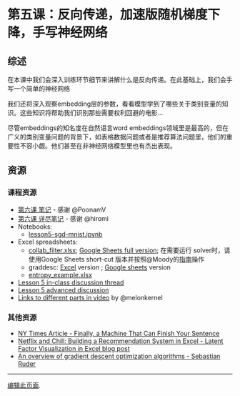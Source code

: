 # 第五课：反向传递，加速版随机梯度下降，手写神经网络

## 综述
在本课中我们会深入训练环节细节来讲解什么是反向传递。在此基础上，我们会手写一个简单的神经网络

我们还将深入观察embedding层的参数，看看模型学到了哪些关于类别变量的知识。这些知识将帮助我们识别那些需要权利回避的电影...

尽管embeddings的知名度在自然语言word embeddings领域里是最高的，但在广义的类别变量问题的背景下，如表格数据问题或者是推荐算法问题里，他们的重要性不容小觑。他们甚至在非神经网络模型里也有杰出表现。

## 资源

### 课程资源

- [第六课 笔记](https://forums.fast.ai/t/deep-learning-lesson-5-notes/31298) - 感谢 @PoonamV
- [第六课 详尽笔记](https://github.com/hiromis/notes/blob/master/Lesson5.md) - 感谢 @hiromi
- Notebooks:
  - [lesson5-sgd-mnist.ipynb](https://nbviewer.jupyter.org/github/fastai/course-v3/blob/master/nbs/dl1/lesson5-sgd-mnist.ipynb)
- Excel spreadsheets:
  - [collab_filter.xlsx](https://github.com/fastai/course-v3/blob/master/files/xl/collab_filter.xlsx);
[Google Sheets full version](https://docs.google.com/spreadsheets/d/1oxY9bxgLPutRidhTrucFeg5Il0Jq7UdMJgR3igTtbPU/edit#gid=1748360111); 在需要运行 solver时，请使用Google Sheets short-cut 版本并按照@Moody的[指南](https://forums.fast.ai/t/google-sheets-versions-of-spreadsheets/10424/7)操作
  - graddesc: [Excel](https://github.com/fastai/course-v3/blob/master/files/xl/graddesc.xlsm) version ; [Google sheets](https://docs.google.com/spreadsheets/d/1uUwjwDgTvsxW7L1uPzpulGlUTaLOm8b-R_v0HIUmAvY/edit?usp=sharing) version
  - [entropy_example.xlsx](https://github.com/fastai/course-v3/blob/master/files/xl/entropy_example.xlsx)
- [Lesson 5 in-class discussion thread](https://forums.fast.ai/t/lesson-5-discussion-thread/30864)
- [Lesson 5 advanced discussion](https://forums.fast.ai/t/lesson-5-further-discussion/30865)
- [Links to different parts in video](https://forums.fast.ai/t/lesson-5-links-to-different-parts-in-video/30891) by @melonkernel

### 其他资源

- [NY Times Article - Finally, a Machine That Can Finish Your Sentence](https://www.nytimes.com/2018/11/18/technology/artificial-intelligence-language.html)
- [Netflix and Chill: Building a Recommendation System in Excel - Latent Factor Visualization in Excel blog post](https://towardsdatascience.com/netflix-and-chill-building-a-recommendation-system-in-excel-c69b33c914f4)
- [An overview of gradient descent optimization algorithms - Sebastian Ruder](http://ruder.io/optimizing-gradient-descent/)

---

[编辑此页面](https://github.com/fastai/course-v3/edit/master/files/dl-2019/notes/notes-1-5.md).
